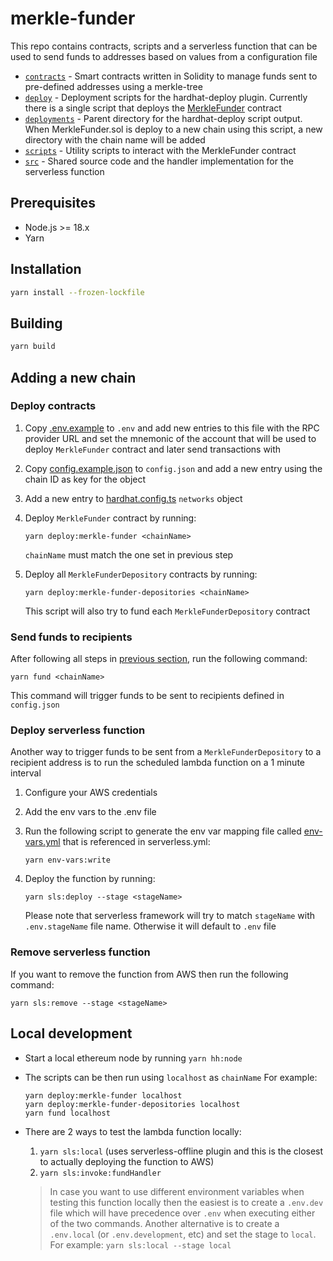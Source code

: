 # merkle-funder

This repo contains contracts, scripts and a serverless function that can be used to send funds to addresses based on values from a configuration file

- [`contracts`](./contracts/) - Smart contracts written in Solidity to manage funds sent to pre-defined addresses using a merkle-tree
- [`deploy`](./deploy/) - Deployment scripts for the hardhat-deploy plugin. Currently there is a single script that deploys the [MerkleFunder](./contracts/MerkleFunder.sol) contract
- [`deployments`](./deployments/) - Parent directory for the hardhat-deploy script output. When MerkleFunder.sol is deploy to a new chain using this script, a new directory with the chain name will be added
- [`scripts`](./scripts/) - Utility scripts to interact with the MerkleFunder contract
- [`src`](./src/) - Shared source code and the handler implementation for the serverless function

## Prerequisites

- Node.js >= 18.x
- Yarn

## Installation

```sh
yarn install --frozen-lockfile
```

## Building

```sh
yarn build
```

## Adding a new chain

### Deploy contracts

1. Copy [.env.example](./env.example) to `.env` and add new entries to this file with the RPC provider URL and set the mnemonic of the account that will be used to deploy `MerkleFunder` contract and later send transactions with
1. Copy [config.example.json](./config/config.example.json) to `config.json` and add a new entry using the chain ID as key for the object
   <!-- TODO: add more details about each field in the config -->
1. Add a new entry to [hardhat.config.ts](./hardhat.config.ts) `networks` object
1. Deploy `MerkleFunder` contract by running:

   ```shell
   yarn deploy:merkle-funder <chainName>
   ```

   `chainName` must match the one set in previous step

1. Deploy all `MerkleFunderDepository` contracts by running:

   ```shell
   yarn deploy:merkle-funder-depositories <chainName>
   ```

   This script will also try to fund each `MerkleFunderDepository` contract

### Send funds to recipients

After following all steps in [previous section](#deploy-contracts), run the following command:

```shell
yarn fund <chainName>
```

This command will trigger funds to be sent to recipients defined in `config.json`

### Deploy serverless function

Another way to trigger funds to be sent from a `MerkleFunderDepository` to a recipient address is to run the scheduled lambda function on a 1 minute interval

1. Configure your AWS credentials
1. Add the env vars to the .env file
1. Run the following script to generate the env var mapping file called [env-vars.yml](./env-vars.yml) that is referenced in serverless.yml:

   ```shell
   yarn env-vars:write
   ```

1. Deploy the function by running:

   ```shell
   yarn sls:deploy --stage <stageName>
   ```

   Please note that serverless framework will try to match `stageName` with `.env.stageName` file name. Otherwise it will default to `.env` file

### Remove serverless function

If you want to remove the function from AWS then run the following command:

```shell
yarn sls:remove --stage <stageName>
```

## Local development

- Start a local ethereum node by running `yarn hh:node`
- The scripts can be then run using `localhost` as `chainName`
  For example:

  ```shell
  yarn deploy:merkle-funder localhost
  yarn deploy:merkle-funder-depositories localhost
  yarn fund localhost
  ```

- There are 2 ways to test the lambda function locally:

  1. `yarn sls:local` (uses serverless-offline plugin and this is the closest to actually deploying the function to AWS)
  1. `yarn sls:invoke:fundHandler`

  > In case you want to use different environment variables when testing this function locally then the easiest is to create a `.env.dev` file which will have precedence over `.env` when executing either of the two commands. Another alternative is to create a `.env.local` (or `.env.development`, etc) and set the stage to `local`. For example: `yarn sls:local --stage local`

